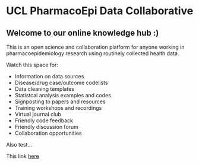 # UCL PharmacoEpi Data Collaborative

## Welcome to our online knowledge hub :)

This is an open science and collaboration platform for anyone working in pharmacoepidemiology research using routinely collected health data.  

Watch this space for:
- Information on data sources
- Disease/drug case/outcome codelists
- Data cleaning templates
- Statistcal analysis examples and codes
- Signposting to papers and resources
- Training workshops and recordings
- Virtual journal club
- Friendly code feedback
- Friendly discussion forum
- Collaboration opportunities

Also test...

This link [here](https://github.com/PharmacoEpi-Data-Collaborative/home/blob/e7dae29d1606ee51174dc6230232970d045aed3a/test.md)
